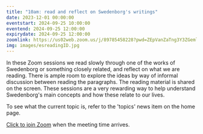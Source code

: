 ```yaml
---
title: "10am: read and reflect on Swedenborg's writings"
date: 2023-12-01 00:00:00
eventstart: 2024-09-25 10:00:00
eventend: 2024-09-25 12:00:00
expirydate: 2024-09-25 12:00:00
zoomlink: https://us02web.zoom.us/j/89785458228?pwd=ZEpVanZaTng3Y3ZGeml0R2RjcTY1QT09
img: images/esreadingID.jpg
---
```


In these Zoom sessions we read slowly through one of the works of Swedenborg or something closely related, and reflect on what we are reading. There is ample room to explore the ideas by way of informal discussion between reading the paragraphs. The reading material is shared on the screen. These sessions are a very rewarding way to help understand Swedenborg's main concepts and how these relate to our lives.

To see what the current topic is, refer to the 'topics' news item on the home page.

[Click to join Zoom](https://us02web.zoom.us/j/89785458228?pwd=ZEpVanZaTng3Y3ZGeml0R2RjcTY1QT09) when the meeting time arrives.


